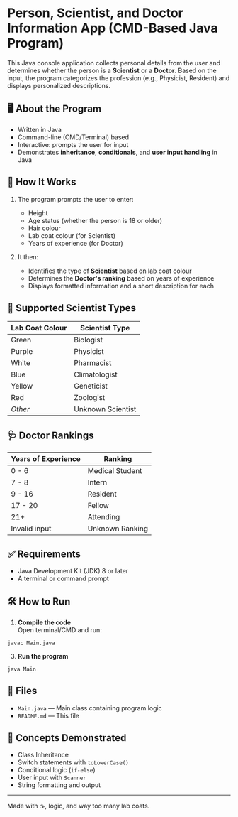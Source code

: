 # Person, Scientist, and Doctor Information App (CMD-Based Java Program)

This Java console application collects personal details from the user and determines whether the person is a **Scientist** or a **Doctor**. Based on the input, the program categorizes the profession (e.g., Physicist, Resident) and displays personalized descriptions.

## 🖥️ About the Program

- Written in Java
- Command-line (CMD/Terminal) based
- Interactive: prompts the user for input
- Demonstrates **inheritance**, **conditionals**, and **user input handling** in Java

## 🚀 How It Works

1. The program prompts the user to enter:
   - Height
   - Age status (whether the person is 18 or older)
   - Hair colour
   - Lab coat colour (for Scientist)
   - Years of experience (for Doctor)

2. It then:
   - Identifies the type of **Scientist** based on lab coat colour
   - Determines the **Doctor's ranking** based on years of experience
   - Displays formatted information and a short description for each

## 🧪 Supported Scientist Types

| Lab Coat Colour | Scientist Type   |
|-----------------|------------------|
| Green           | Biologist        |
| Purple          | Physicist        |
| White           | Pharmacist       |
| Blue            | Climatologist    |
| Yellow          | Geneticist       |
| Red             | Zoologist        |
| *Other*         | Unknown Scientist|

## 🩺 Doctor Rankings

| Years of Experience | Ranking          |
|---------------------|------------------|
| 0 - 6               | Medical Student  |
| 7 - 8               | Intern           |
| 9 - 16              | Resident         |
| 17 - 20             | Fellow           |
| 21+                 | Attending        |
| Invalid input       | Unknown Ranking  |

## ✅ Requirements

- Java Development Kit (JDK) 8 or later
- A terminal or command prompt

## 🛠️ How to Run

1. **Compile the code**  
   Open terminal/CMD and run:
```
javac Main.java
```

3. **Run the program**
```
java Main
```

## 📁 Files

- `Main.java` — Main class containing program logic
- `README.md` — This file

## 🧠 Concepts Demonstrated

- Class Inheritance
- Switch statements with `toLowerCase()`
- Conditional logic (`if-else`)
- User input with `Scanner`
- String formatting and output

---

Made with ☕, logic, and way too many lab coats.
